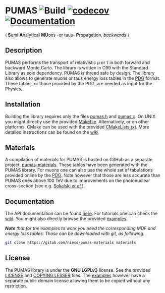 # PUMAS ![Build](https://github.com/niess/pumas/workflows/Build/badge.svg) [![codecov](https://codecov.io/gh/niess/pumas/branch/master/graph/badge.svg)](https://codecov.io/gh/niess/pumas) [![Documentation](https://github.com/niess/pumas/workflows/Documentation/badge.svg)](https://niess.github.io/pumas-docs)
( **S**emi **A**nalytical **MU**ons -or taus- **P**ropagation, *backwards* )

## Description

PUMAS performs the transport of relativistic &mu; or &tau; in both forward
and backward Monte Carlo. The library is written in C99 with the Standard
Library as sole dependency. PUMAS is thread safe by design. The library also
allows to generate muons or taus energy loss tables in the
[PDG](http://pdg.lbl.gov/2016/AtomicNuclearProperties/index.html)
format. These tables, or those provided by the PDG, are needed as input for the
Physics.

## Installation

Building the library requires only the files [pumas.h](include/pumas.h) and
[pumas.c](src/pumas.c). On UNIX you might directly use the provided
[Makefile](Makefile). Alternatively, or on other platforms, CMake can be used
with the provided [CMakeLists.txt](CMakeLists.txt). More detailed instructions
can be found on the [wiki](https://github.com/niess/pumas/wiki/Installation).

## Materials

A compilation of materials for PUMAS is hosted on GitHub as a separate project,
[pumas-materials](https://github.com/niess/pumas-materials). These tables have
been generated with the PUMAS library. For muons one can also use the whole set
of tabulations provided online by the
[PDG](https://pdg.lbl.gov/2020/AtomicNuclearProperties/index.html). Note however
that those are less accurate than PUMAS ones above 100 TeV due to improvements
on the photonuclear cross-section (see e.g.
[Sokalski _et al._](https://arxiv.org/abs/hep-ph/0201122)).

## Documentation

The API documentation can be found
[here](https://niess.github.io/pumas-docs). For tutorials one can check the
[wiki](https://github.com/niess/pumas/wiki/Tutorials). You might also directly
browse the provided [examples](examples).

_**Note** that for the examples to work you need the corresponding MDF and
energy loss tables. Those can be downloaded with git, as following:_
```bash
git clone https://gitub.com/niess/pumas-materials materials
```

## License
The PUMAS library is  under the **GNU LGPLv3** license. See the provided
[LICENSE](LICENSE) and [COPYING.LESSER](COPYING.LESSER) files. The
[examples](examples) however have a separate public domain license allowing them
to be copied without any restriction.
